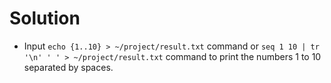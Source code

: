 # Solution

- Input `echo {1..10} > ~/project/result.txt` command or `seq 1 10 | tr '\n' ' ' > ~/project/result.txt` command to print the numbers 1 to 10 separated by spaces.
